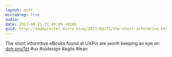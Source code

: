 ```yaml
---
layout: post
microblog: true
audio: 
date: 2017-08-21 21:40:09 +0100
guid: http://adamprocter.micro.blog/2017/08/21/the-short-informtive.html
---
```

The short informtive eBooks found at UXPin are worth keeping an eye on [dctr.pro/1zt](http://dctr.pro/1zt) #ux #uidesign #agile #lean
